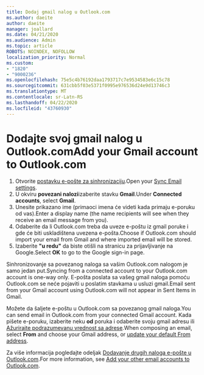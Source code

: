 ```yaml
---
title: Dodaj gmail nalog u Outlook.com
ms.author: daeite
author: daeite
manager: joallard
ms.date: 04/21/2020
ms.audience: Admin
ms.topic: article
ROBOTS: NOINDEX, NOFOLLOW
localization_priority: Normal
ms.custom:
- "1820"
- "9000236"
ms.openlocfilehash: 75e5c4b76192daa1793717c7e9534583e6c15c78
ms.sourcegitcommit: 631cbb5f03e5371f0995e976536d24e9d13746c3
ms.translationtype: MT
ms.contentlocale: sr-Latn-RS
ms.lasthandoff: 04/22/2020
ms.locfileid: "43760930"
---
```

# <a name="add-your-gmail-account-to-outlookcom"></a><span data-ttu-id="5dcbe-102">Dodajte svoj gmail nalog u Outlook.com</span><span class="sxs-lookup"><span data-stu-id="5dcbe-102">Add your Gmail account to Outlook.com</span></span>

1. <span data-ttu-id="5dcbe-103">Otvorite [postavku e-pošte za sinhronizaciju](https://go.microsoft.com/fwlink/?linkid=875264).</span><span class="sxs-lookup"><span data-stu-id="5dcbe-103">Open your [Sync Email settings](https://go.microsoft.com/fwlink/?linkid=875264).</span></span>
2. <span data-ttu-id="5dcbe-104">U okviru **povezani nalozi**izaberite stavku **Gmail**.</span><span class="sxs-lookup"><span data-stu-id="5dcbe-104">Under **Connected accounts**, select **Gmail**.</span></span>
3. <span data-ttu-id="5dcbe-105">Unesite prikazano ime (primaoci imena će videti kada primaju e-poruku od vas).</span><span class="sxs-lookup"><span data-stu-id="5dcbe-105">Enter a display name (the name recipients will see when they receive an email message from you).</span></span>
4. <span data-ttu-id="5dcbe-106">Odaberite da li Outlook.com treba da uveze e-poštu iz gmail poruke i gde će biti uskladištena uvezena e-pošta.</span><span class="sxs-lookup"><span data-stu-id="5dcbe-106">Choose if Outlook.com should import your email from Gmail and where imported email will be stored.</span></span>
5. <span data-ttu-id="5dcbe-107">Izaberite **"u redu"** da biste otišli na stranicu za prijavljivanje na Google.</span><span class="sxs-lookup"><span data-stu-id="5dcbe-107">Select **OK** to go to the Google sign-in page.</span></span>

<span data-ttu-id="5dcbe-108">Sinhronizovanje sa povezanog naloga sa vašim Outlook.com nalogom je samo jedan put.</span><span class="sxs-lookup"><span data-stu-id="5dcbe-108">Syncing from a connected account to your Outlook.com account is one-way only.</span></span> <span data-ttu-id="5dcbe-109">E-pošta poslata sa vašeg gmail naloga pomoću Outlook.com se neće pojaviti u poslatim stavkama u usluzi gmail.</span><span class="sxs-lookup"><span data-stu-id="5dcbe-109">Email sent from your Gmail account using Outlook.com will not appear in Sent Items in Gmail.</span></span>

<span data-ttu-id="5dcbe-110">Možete da šaljete e-poštu u Outlook.com sa povezanog gmail naloga.</span><span class="sxs-lookup"><span data-stu-id="5dcbe-110">You can send email in Outlook.com from your connected Gmail account.</span></span> <span data-ttu-id="5dcbe-111">Kada pišete e-poruku, izaberite neku **od** poruka i odaberite svoju gmail adresu ili [Ažurirajte podrazumevanu vrednost sa adrese](https://go.microsoft.com/fwlink/?linkid=875264).</span><span class="sxs-lookup"><span data-stu-id="5dcbe-111">When composing an email, select **From** and choose your Gmail address, or [update your default From address](https://go.microsoft.com/fwlink/?linkid=875264).</span></span>

<span data-ttu-id="5dcbe-112">Za više informacija pogledajte odeljak [Dodavanje drugih naloga e-pošte u Outlook.com](https://support.office.com/article/c5224df4-5885-4e79-91ba-523aa743f0ba?wt.mc_id=Office_Outlook_com_Alchemy).</span><span class="sxs-lookup"><span data-stu-id="5dcbe-112">For more information, see [Add your other email accounts to Outlook.com](https://support.office.com/article/c5224df4-5885-4e79-91ba-523aa743f0ba?wt.mc_id=Office_Outlook_com_Alchemy).</span></span>